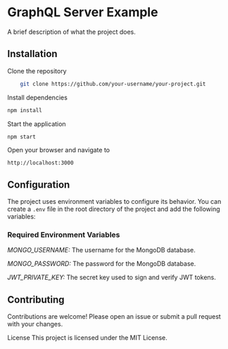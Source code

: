 # GraphQL Server Example

A brief description of what the project does.

## Installation

Clone the repository

```bash
    git clone https://github.com/your-username/your-project.git
```

Install dependencies

```bash
npm install
```

Start the application

```bash
npm start
```

Open your browser and navigate to

`http://localhost:3000`

## Configuration

The project uses environment variables to configure its behavior. You can create a `.env` file in the root directory of the project and add the following variables:

 ### Required Environment Variables

_MONGO_USERNAME:_ The username for the MongoDB database.

_MONGO_PASSWORD:_ The password for the MongoDB database.

_JWT_PRIVATE_KEY:_ The secret key used to sign and verify JWT tokens.

## Contributing

Contributions are welcome! Please open an issue or submit a pull request with your changes.

License
This project is licensed under the MIT License.

